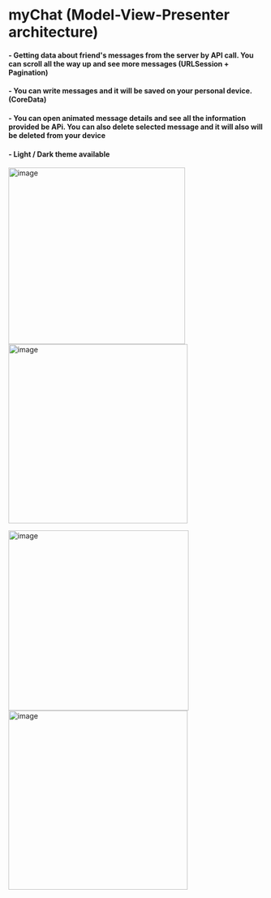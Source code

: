 # myChat (Model-View-Presenter architecture)
#### - Getting data about friend's messages from the server by API call. You can scroll all the way up and see more messages (URLSession + Pagination)
#### - You can write messages and it will be saved on your personal device. (CoreData)
#### - You can open animated message details and see all the information provided be APi. You can also delete selected message and it will also will be deleted from your device
#### - Light / Dark theme available

<img width="348" alt="image" src="https://user-images.githubusercontent.com/51836476/191347818-be81afb9-1f12-480b-8f86-2bdb64bbcda4.png">
<img width="353" alt="image" src="https://user-images.githubusercontent.com/51836476/191348014-cee5bdca-20b3-4586-98e5-9789beedb9cf.png">

<img width="355" alt="image" src="https://user-images.githubusercontent.com/51836476/191347924-13fef682-3914-4fd4-a2dc-7217c77a46eb.png"> <img width="353" alt="image" src="https://user-images.githubusercontent.com/51836476/191348407-d63179a1-f1f7-4062-aa0a-d9162878a323.png">

